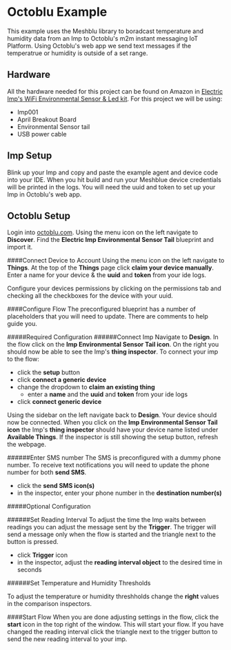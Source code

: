 # Octoblu Example

This example uses the Meshblu library to boradcast temperature and humidity data from an Imp to Octoblu's m2m instant messaging IoT Platform. Using Octoblu's web app we send text messages if the temperatrue or humidity is outside of a set range.

## Hardware
All the hardware needed for this project can be found on Amazon in [Electric Imp's WiFi Environmental Sensor & Led kit](http://www.amazon.com/WiFi-Environmental-Sensor-LED-kit/dp/B00ZQ4D1TM/ref=sr_1_1?ie=UTF8&qid=1439943458&sr=8-1&keywords=electric+imp). For this project we will be using:

* Imp001
* April Breakout Board
* Environmental Sensor tail
* USB power cable

## Imp Setup
Blink up your Imp and copy and paste the example agent and device code into your IDE.  When you hit build and run your Meshblue device credentials will be printed in the logs.  You will need the uuid and token to set up your Imp in Octoblu's web app.

## Octoblu Setup
Login into [octoblu.com](https://app.octoblu.com/login?callbackUrl=%2Fdesign). Using the menu icon on the left navigate to **Discover**. Find the **Electric Imp Environmental Sensor Tail** blueprint and import it.

####Connect Device to Account
Using the menu icon on the left navigate to **Things**. At the top of the **Things** page click **claim your device manually**. Enter a name for your device & the **uuid** and **token** from your ide logs.

Configure your devices permissions by clicking on the permissions tab and checking all the checkboxes for the device with your uuid.

####Configure Flow
The preconfigured blueprint has a number of placeholders that you will need to update.  There are comments to help guide you.

#####Required Configuration
######Connect Imp
Navigate to **Design**.  In the flow click on the **Imp Environmental Sensor Tail icon**.  On the right you should now be able to see the Imp's **thing inspector**.  To connect your imp to the flow:

* click the **setup** button
* click **connect a generic device**
* change the dropdown to **claim an existing thing**
  * enter a **name** and the **uuid** and **token** from your ide logs
* click **connect generic device**

Using the sidebar on the left navigate back to **Design**.  Your device should now be connected. When you click on the **Imp Environmental Sensor Tail icon** the Imp's **thing inspector** should have your device name listed under **Available Things**.  If the inspector is still showing the setup button, refresh the webpage.

######Enter SMS number
The SMS is preconfigured with a dummy phone number.  To receive text notifications you will need to update the phone number for both **send SMS**.

* click the **send SMS icon(s)**
* in the inspector, enter your phone number in the **destination number(s)**

#####Optional Configuration

######Set Reading Interval
To adjust the time the Imp waits between readings you can adjust the message sent by the **Trigger**.  The trigger will send a message only when the flow is started and the triangle next to the button is pressed.

* click **Trigger** icon
* in the inspector, adjust the **reading interval object** to the desired time in seconds

######Set Temperature and Humidity Thresholds

To adjust the temperature or humidity threshholds change the **right** values in the comparison inspectors.

####Start Flow
When you are done adjusting settings in the flow, click the **start** icon in the top right of the window.  This will start your flow.  If you have changed the reading interval click the triangle next to the trigger button to send the new reading interval to your imp.
